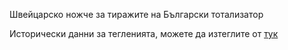 Швейцарско ножче за тиражите на Български тотализатор

Исторически данни за тегленията, можете да изтеглите от [тук](http://toto.bg/index.php?lang=1&pid=6&sid=36) 
